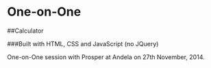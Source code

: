 One-on-One
==========

##Calculator

###Built with HTML, CSS and JavaScript (no JQuery)

One-on-One session with Prosper at Andela on 27th November, 2014.
